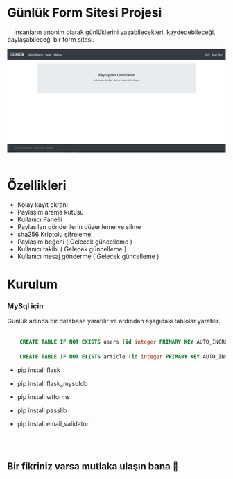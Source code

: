 # Günlük Form Sitesi Projesi
&nbsp;&nbsp;&nbsp;&nbsp;İnsanların anonim olarak günlüklerini yazabilecekleri, kaydedebileceği, paylaşabileceği bir form sitesi.

<img src="ReadmeImages/Anasayfa.PNG">

</br>
</br>

# Özellikleri
- Kolay kayıt ekranı
- Paylaşım arama kutusu
- Kullanıcı Panelli
- Paylaşılan gönderilerin düzenleme ve silme
- sha256 Kriptolu şifreleme
- Paylaşım beğeni ( Gelecek güncelleme )
- Kullanıcı takibi ( Gelecek güncelleme )
- Kullanıcı mesaj gönderme ( Gelecek güncelleme )

# Kurulum
### MySql için 

Gunluk adında bir database yaratılır ve ardından aşağıdaki tablolar yaratılır.
```SQL

    CREATE TABLE IF NOT EXISTS users (id integer PRIMARY KEY AUTO_INCREMENT,name TEXT,email TEXT,username TEXT,password TEXT)

    CREATE TABLE IF NOT EXISTS article (id integer PRIMARY KEY AUTO_INCREMENT,title TEXT,author TEXT,content TEXT,username TEXT)

```
- pip install flask

- pip install flask_mysqldb

- pip install wtforms

- pip install passlib

- pip install email_validator

</br>
</br>

## Bir fikriniz varsa mutlaka ulaşın bana 👋
